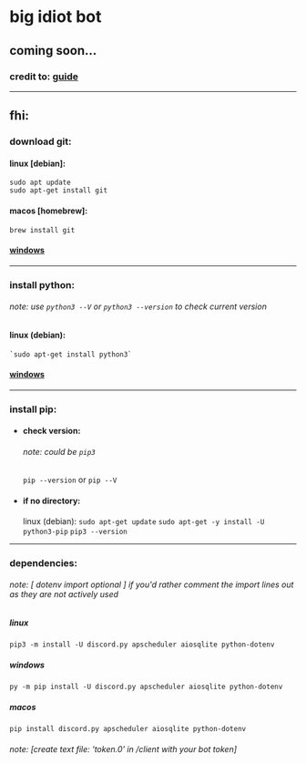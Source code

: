 # big idiot bot

## coming soon...

### credit to: [guide](https://www.youtube.com/watch?v=F1HbEOp-jdg&list=PLYeOw6sTSy6ZGyygcbta7GcpI8a5-Cooc&index=1)

---

## fhi:

### download git: 

#### linux [debian]:
`sudo apt update`   
`sudo apt-get install git`

#### macos [homebrew]:
 `brew install git`

#### [windows](https://git-scm.com/downloads) 

---
### install python:
###### note: use `python3 --V` or `python3 --version` to check current version

#### linux (debian):
    `sudo apt-get install python3`

#### [windows](https://python.org/downloads/)

---

### install pip: 
- #### check version:
    ###### note: could be `pip3`
    `pip --version` 
    or 
    `pip --V` 
    
    
- #### if no directory:

    linux (debian):
    `sudo apt-get update`
    `sudo apt-get -y install -U python3-pip`
    `pip3 --version`

---
### dependencies:

###### note: [ dotenv import optional ] if you'd rather comment the import lines out as they are not actively used
##### linux
`pip3 -m install -U discord.py apscheduler aiosqlite python-dotenv`

##### windows
`py -m pip install -U discord.py apscheduler aiosqlite python-dotenv`

##### macos 
`pip install discord.py apscheduler aiosqlite python-dotenv`

###### note: [create text file: 'token.0' in /client with _your_ bot token]